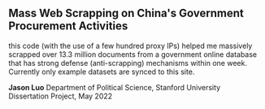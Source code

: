## Mass Web Scrapping on China's Government Procurement Activities

this code (with the use of a few hundred proxy IPs) helped me massively scrapped over 13.3 million documents from a government online database that has strong defense (anti-scrapping) mechanisms within one week. Currently only example datasets are synced to this site.


**Jason Luo**
Department of Political Science, Stanford University  
Dissertation Project, May 2022
